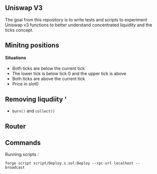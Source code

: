 ## Uniswap V3 

The goal from this repository is to write tests and scripts to experiment Uniswap v3 functions to better understand concentrated liquidity and the ticks concept. 

## Minitng positions 

#### Situations 

- Both ticks are below the current tick
- The lower tick is below tick 0 and the upper tick is above
- Both ticks are above the current tick
- Price in slot0 


## Removing liqudiity '

- ```burn()``` and ```collect()``` 


## Router 



## Commands 


Running scripts : 

```forge script script/Deploy.s.sol:Deploy --rpc-url localhost --broadcast``` 
